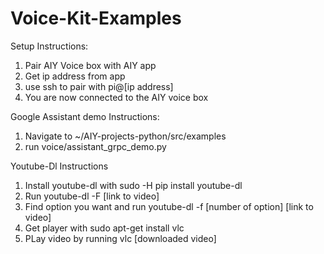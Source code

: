 # Voice-Kit-Examples
Setup Instructions:
1. Pair AIY Voice box with AIY app
2. Get ip address from app 
3. use ssh to pair with pi@[ip address]
4. You are now connected to the AIY voice box

Google Assistant demo Instructions:
1. Navigate to ~/AIY-projects-python/src/examples
2. run voice/assistant_grpc_demo.py

Youtube-Dl Instructions
1. Install youtube-dl with sudo -H pip install youtube-dl
2. Run youtube-dl -F [link to video]
3. Find option you want and run youtube-dl -f [number of option] [link to video]
4. Get player with sudo apt-get install vlc
4. PLay video by running vlc [downloaded video]
